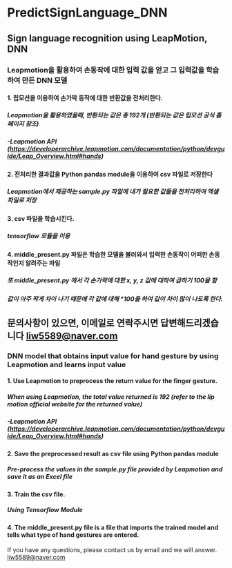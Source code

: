 # PredictSignLanguage_DNN
## Sign language recognition using LeapMotion, DNN
### Leapmotion을 활용하여 손동작에 대한 입력 값을 얻고 그 입력값을 학습하여 만든 DNN 모델
#### 1. 립모션을 이용하여 손가락 동작에 대한 반환값을 전처리한다.
#####      Leapmotion을 활용하였을때, 반환되는 값은 총 192개 (반환되는 값은 립모션 공식 홈페이지 참조)
##### -Leapmotion API (https://developerarchive.leapmotion.com/documentation/python/devguide/Leap_Overview.html#hands)
#### 2. 전처리한 결과값을 Python pandas module을 이용하여 csv 파일로 저장한다
##### Leapmotion에서 제공하는 sample.py 파일에 내가 필요한 값들을 전처리하여 엑셀 파일로 저장
#### 3. csv 파일을 학습시킨다.
##### tensorflow 모듈을 이용
#### 4. middle_present.py 파일은 학습한 모델을 불러와서 입력한 손동작이 어떠한 손동작인지 알려주는 파일
##### 또 middle_present.py 에서 각 손가락에 대한 x, y, z 값에 대하여 곱하기 100을 함
##### 값이 아주 작게 차이 나기 때문에 각 값에 대해 *100을 하여 값이 차이 많이 나도록 한다.
문의사항이 있으면, 이메일로 연락주시면 답변해드리겠습니다
liw5589@naver.com
-----------------------------------------------------------------
### DNN model that obtains input value for hand gesture by using Leapmotion and learns input value
#### 1. Use Leapmotion to preprocess the return value for the finger gesture.
##### When using Leapmotion, the total value returned is 192 (refer to the lip motion official website for the returned value)
##### -Leapmotion API (https://developerarchive.leapmotion.com/documentation/python/devguide/Leap_Overview.html#hands)
#### 2. Save the preprocessed result as csv file using Python pandas module
##### Pre-process the values in the sample.py file provided by Leapmotion and save it as an Excel file
#### 3. Train the csv file.
##### Using Tensorflow Module
#### 4. The middle_present.py file is a file that imports the trained model and tells what type of hand gestures are entered.

If you have any questions, please contact us by email and we will answer.
liw5589@naver.com
